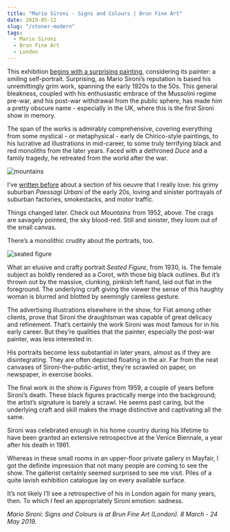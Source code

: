 ```yaml
---
title: "Mario Sironi - Signs and Colours | Brun Fine Art"
date: 2019-05-12
slug: "/stoner-modern"
tags:
  - Mario Sironi
  - Brun Fine Art
  - London
---
```


This exhibition [begins with a surprising painting](https://brunfineart.com/exhibitions/26/overview/), considering its painter: a smiling self-portrait. Surprising, as Mario Sironi’s reputation is based his unremittingly grim work, spanning the early 1920s to the 50s. This general bleakness, coupled with his enthusiastic embrace of the Mussolini regime pre-war, and his post-war withdrawal from the public sphere, has made him a pretty obscure name - especially in the UK, where this is the first Sironi show in memory.

The span of the works is admirably comprehensive, covering everything from some mystical - or metaphysical - early de Chirico-style paintings, to his lucrative ad illustrations in mid-career, to some truly terrifying black and red monoliths from the later years. Faced with a dethroned *Duce* and a family tragedy, he retreated from the world after the war.

![mountains](/sironi-brun-1.jpg)

I’ve [written before](http://artangled.com/2018/02/18/sironi-estorick/) about a section of his oeuvre that I really love: his grimy suburban *Paessagi Urbani* of the early 20s, loving and sinister portrayals of suburban factories, smokestacks, and motor traffic.

Things changed later. Check out *Mountains* from 1952, above. The crags are savagely pointed, the sky blood-red. Still and sinister, they loom out of the small canvas.

There’s a monolithic crudity about the portraits, too.

![seated figure](/sironi-brun-2.jpg)

What an elusive and crafty portrait *Seated Figure*, from 1930, is. The female subject as boldly rendered as a Corot, with those big black outlines. But it’s thrown out by the massive, clunking, pinkish left hand, laid out flat in the foreground. The underlying craft giving the viewer the sense of this haughty woman is blurred and blotted by seemingly careless gesture.

The advertising illustrations elsewhere in the show, for Fiat among other clients, prove that Sironi the draughtsman was capable of great delicacy and refinement. That’s certainly the work Sironi was most famous for in his early career. But they’re qualities that the painter, especially the post-war painter, was less interested in.

His portraits become less substantial in later years, almost as if they are disintegrating. They are often depicted floating in the air. Far from the neat canvases of Sironi-the-public-artist, they’re scrawled on paper, on newspaper, in exercise books.

The final work in the show is *Figures* from 1959, a couple of years before Sironi’s death. These black figures practically merge into the background; the artist’s signature is barely a scrawl. He seems past caring, but the underlying craft and skill makes the image distinctive and captivating all the same.

Sironi was celebrated enough in his home country during his lifetime to have been granted an extensive retrospective at the Venice Biennale, a year after his death in 1961.

Whereas in these small rooms in an upper-floor private gallery in Mayfair, I got the definite impression that not many people are coming to see the show. The gallerist certainly seemed surprised to see me visit. Piles of a quite lavish exhibition catalogue lay on every available surface.

It’s not likely I’ll see a retrospective of his in London again for many years, then. To which I feel an appropriately Sironi emotion: sadness.

*Mario Sironi: Signs and Colours is at Brun Fine Art (London). 8 March - 24 May 2019.*
